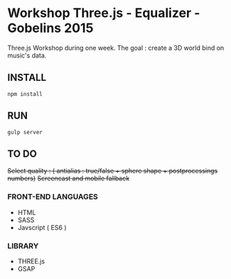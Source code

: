 # Workshop Three.js - Equalizer - Gobelins 2015

Three.js Workshop during one week. 
The goal : create a 3D world bind on music's data.

## INSTALL

```shell
npm install
```

## RUN

```shell
gulp server
```

## TO DO 

~~Select quality : ( antialias : true/false + sphere shape + postprocessings numbers)~~
~~Screencast and mobile fallback~~


### FRONT-END LANGUAGES

  * HTML
  * SASS
  * Javscript ( ES6 )


### LIBRARY
  * THREE.js
  * GSAP